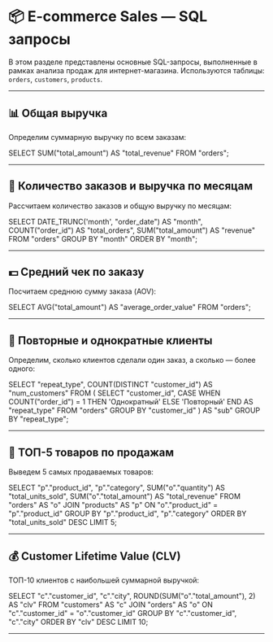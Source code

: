 # 📦 E-commerce Sales — SQL запросы

В этом разделе представлены основные SQL-запросы, выполненные в рамках анализа продаж для интернет-магазина. Используются таблицы: `orders`, `customers`, `products`.

---

## 📊 Общая выручка

Определим суммарную выручку по всем заказам:

SELECT 
    SUM("total_amount") AS "total_revenue"
FROM 
    "orders";

---

## 📅 Количество заказов и выручка по месяцам

Рассчитаем количество заказов и общую выручку по месяцам:

SELECT
    DATE_TRUNC('month', "order_date") AS "month",
    COUNT("order_id") AS "total_orders",
    SUM("total_amount") AS "revenue"
FROM 
    "orders"
GROUP BY 
    "month"
ORDER BY 
    "month";

---

## 💵 Средний чек по заказу

Посчитаем среднюю сумму заказа (AOV):

SELECT 
    AVG("total_amount") AS "average_order_value"
FROM 
    "orders";

---

## 🔁 Повторные и однократные клиенты

Определим, сколько клиентов сделали один заказ, а сколько — более одного:

SELECT
    "repeat_type",
    COUNT(DISTINCT "customer_id") AS "num_customers"
FROM (
    SELECT
        "customer_id",
        CASE
            WHEN COUNT("order_id") = 1 THEN 'Однократный'
            ELSE 'Повторный'
        END AS "repeat_type"
    FROM 
        "orders"
    GROUP BY 
        "customer_id"
) AS "sub"
GROUP BY 
    "repeat_type";

---

## 🛒 ТОП-5 товаров по продажам

Выведем 5 самых продаваемых товаров:

SELECT
    "p"."product_id",
    "p"."category",
    SUM("o"."quantity") AS "total_units_sold",
    SUM("o"."total_amount") AS "total_revenue"
FROM 
    "orders" AS "o"
JOIN 
    "products" AS "p" ON "o"."product_id" = "p"."product_id"
GROUP BY 
    "p"."product_id", "p"."category"
ORDER BY 
    "total_units_sold" DESC
LIMIT 5;

---

## 💰 Customer Lifetime Value (CLV)

ТОП-10 клиентов с наибольшей суммарной выручкой:

SELECT
    "c"."customer_id",
    "c"."city",
    ROUND(SUM("o"."total_amount"), 2) AS "clv"
FROM 
    "customers" AS "c"
JOIN 
    "orders" AS "o" ON "c"."customer_id" = "o"."customer_id"
GROUP BY 
    "c"."customer_id", "c"."city"
ORDER BY 
    "clv" DESC
LIMIT 10;

---
